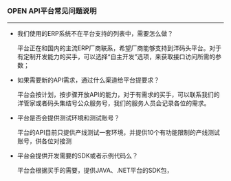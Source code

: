 ### OPEN API平台常见问题说明

---

* 我们使用的ERP系统不在平台支持的列表中，需要怎么做？

  平台正在和国内的主流ERP厂商联系，希望厂商能够支持到洋码头平台。对于有定制开发能力的买手，可以选择“自主开发”选项，来获取接口访问所需的参数；

* 如果需要新的API需求，通过什么渠道给平台提要求？

  平台会按计划，按步骤开放API的能力，对于有需求的买手，可以联系我们的洋管家或者码头集结号公众服务号，我们的服务人员会记录各位的需求。

* 平台是否会提供测试环境和测试账号？

  平台的API目前只提供产线测试一套环境，并提供10个有功能限制的产线测试账号，供各位对接测

* 平台会提供开发需要的SDK或者示例代码么？

  平台会根据买手的需要，提供JAVA、.NET平台的SDK包，



